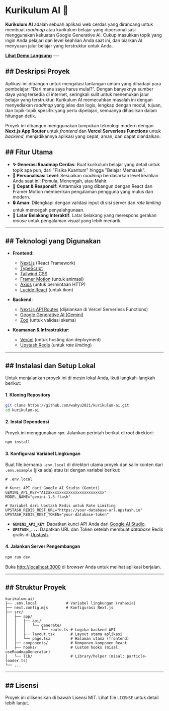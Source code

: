 # Kurikulum AI 🧠

 **Kurikulum AI** adalah sebuah aplikasi web cerdas yang dirancang untuk membuat *roadmap* atau kurikulum belajar yang dipersonalisasi menggunakan kekuatan Google Generative AI. Cukup masukkan topik yang ingin Anda pelajari dan level keahlian Anda saat ini, dan biarkan AI menyusun jalur belajar yang terstruktur untuk Anda.

**[Lihat Demo Langsung](https://www.google.com/search?q=https://kurikulum-ai-vercel.app/)** ---

## \#\# Deskripsi Proyek

Aplikasi ini dibangun untuk mengatasi tantangan umum yang dihadapi para pembelajar: "Dari mana saya harus mulai?". Dengan banyaknya sumber daya yang tersedia di internet, seringkali sulit untuk menemukan jalur belajar yang terstruktur. Kurikulum AI memecahkan masalah ini dengan menyediakan *roadmap* yang jelas dan logis, lengkap dengan modul, tujuan, dan topik-topik spesifik yang perlu dipelajari, semuanya dihasilkan dalam hitungan detik.

Proyek ini dibangun menggunakan tumpukan teknologi modern dengan **Next.js App Router** untuk *frontend* dan **Vercel Serverless Functions** untuk *backend*, menjadikannya aplikasi yang cepat, aman, dan dapat diandalkan.

## \#\# Fitur Utama

  * **✨ Generasi Roadmap Cerdas**: Buat kurikulum belajar yang detail untuk topik apa pun, dari "Fisika Kuantum" hingga "Belajar Memasak".
  * **👤 Personalisasi Level**: Sesuaikan *roadmap* berdasarkan level keahlian Anda saat ini: Pemula, Menengah, atau Mahir.
  * **🚀 Cepat & Responsif**: Antarmuka yang dibangun dengan React dan Framer Motion memberikan pengalaman pengguna yang mulus dan modern.
  * **🔒 Aman**: Dilengkapi dengan validasi input di sisi server dan *rate limiting* untuk mencegah penyalahgunaan.
  * **🎨 Latar Belakang Interaktif**: Latar belakang yang merespons gerakan *mouse* untuk pengalaman visual yang lebih menarik.

-----

## \#\# Teknologi yang Digunakan

  * **Frontend**:

      * [Next.js](https://nextjs.org/) (React Framework)
      * [TypeScript](https://www.typescriptlang.org/)
      * [Tailwind CSS](https://tailwindcss.com/)
      * [Framer Motion](https://www.framer.com/motion/) (untuk animasi)
      * [Axios](https://axios-http.com/) (untuk permintaan HTTP)
      * [Lucide React](https://lucide.dev/) (untuk ikon)

  * **Backend**:

      * [Next.js API Routes](https://nextjs.org/docs/app/building-your-application/routing/route-handlers) (dijalankan di Vercel Serverless Functions)
      * [Google Generative AI (Gemini)](https://ai.google.dev/)
      * [Zod](https://zod.dev/) (untuk validasi skema)

  * **Keamanan & Infrastruktur**:

      * [Vercel](https://vercel.com/) (untuk hosting dan deployment)
      * [Upstash Redis](https://upstash.com/) (untuk *rate limiting*)

-----

## \#\# Instalasi dan Setup Lokal

Untuk menjalankan proyek ini di mesin lokal Anda, ikuti langkah-langkah berikut:

#### **1. Kloning Repository**

```bash
git clone https://github.com/wahyu2021/kurikulum-ai.git
cd kurikulum-ai
```

#### **2. Instal Dependensi**

Proyek ini menggunakan `npm`. Jalankan perintah berikut di *root* direktori:

```bash
npm install
```

#### **3. Konfigurasi Variabel Lingkungan**

Buat file bernama `.env.local` di direktori utama proyek dan salin konten dari `.env.example` (jika ada) atau isi dengan variabel berikut:

```
# .env.local

# Kunci API dari Google AI Studio (Gemini)
GEMINI_API_KEY="AIzaxxxxxxxxxxxxxxxxxxxxxxxx"
MODEL_NAME="gemini-1.5-flash"

# Variabel dari Upstash Redis untuk Rate Limiting
UPSTASH_REDIS_REST_URL="https://your-database-url.upstash.io"
UPSTASH_REDIS_REST_TOKEN="your-database-token"
```

  * **`GEMINI_API_KEY`**: Dapatkan kunci API Anda dari [Google AI Studio](https://aistudio.google.com/app/apikey).
  * **`UPSTASH_...`**: Dapatkan URL dan Token setelah membuat *database* Redis gratis di [Upstash](https://upstash.com/).

#### **4. Jalankan Server Pengembangan**

```bash
npm run dev
```

Buka [http://localhost:3000](https://www.google.com/search?q=http://localhost:3000) di *browser* Anda untuk melihat aplikasi berjalan.

-----

## \#\# Struktur Proyek

```
kurikulum-ai/
├── .env.local             # Variabel lingkungan (rahasia)
├── next.config.mjs        # Konfigurasi Next.js
├── src/
│   ├── app/
│   │   ├── api/
│   │   │   └── generate/
│   │   │       └── route.ts # Logika backend API
│   │   ├── layout.tsx       # Layout utama aplikasi
│   │   └── page.tsx         # Halaman utama (frontend)
│   ├── components/          # Komponen-komponen React
│   ├── hooks/               # Custom hooks (misal: useRoadmapGenerator)
│   └── lib/                 # Library/helper (misal: particle-loader.ts)
└── ...
```

-----

## \#\# Lisensi

Proyek ini dilisensikan di bawah Lisensi MIT. Lihat file `LICENSE` untuk detail lebih lanjut.